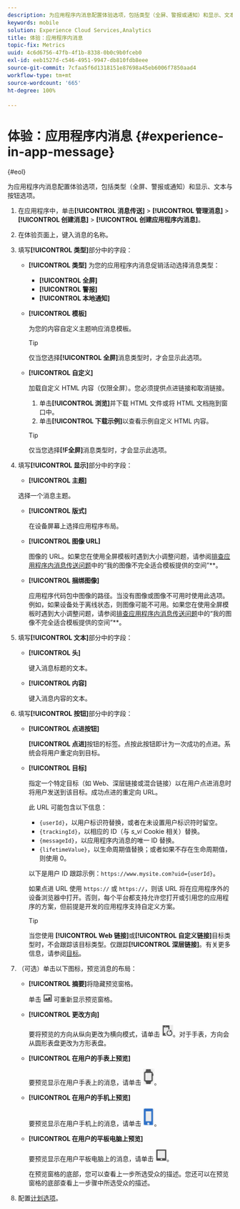 ```yaml
---
description: 为应用程序内消息配置体验选项，包括类型（全屏、警报或通知）和显示、文本与按钮选项。
keywords: mobile
solution: Experience Cloud Services,Analytics
title: 体验：应用程序内消息
topic-fix: Metrics
uuid: 4c6d6756-47fb-4f1b-8338-0b0c9b0fceb0
exl-id: eeb1527d-c546-4951-9947-db810fdb8eee
source-git-commit: 7cfaa5f6d1318151e87698a45eb6006f7850aad4
workflow-type: tm+mt
source-wordcount: '665'
ht-degree: 100%

---
```


# 体验：应用程序内消息 {#experience-in-app-message}

{#eol}

为应用程序内消息配置体验选项，包括类型（全屏、警报或通知）和显示、文本与按钮选项。

1. 在应用程序中，单击&#x200B;**[!UICONTROL 消息传送]** > **[!UICONTROL 管理消息]** > **[!UICONTROL 创建消息]** > **[!UICONTROL 创建应用程序内消息]**。
1. 在体验页面上，键入消息的名称。
1. 填写&#x200B;**[!UICONTROL 类型]**&#x200B;部分中的字段：

   * **[!UICONTROL 类型]**
为您的应用程序内消息促销活动选择消息类型：

      * **[!UICONTROL 全屏]**
      * **[!UICONTROL 警报]**
      * **[!UICONTROL 本地通知]**
   * **[!UICONTROL 模板]**

      为您的内容自定义主题响应消息模板。

      >[!TIP]
      >
      >仅当您选择&#x200B;**[!UICONTROL 全屏]**&#x200B;消息类型时，才会显示此选项。

   * **[!UICONTROL 自定义]**

      加载自定义 HTML 内容（仅限全屏）。您必须提供点进链接和取消链接。

      1. 单击&#x200B;**[!UICONTROL 浏览]**&#x200B;并下载 HTML 文件或将 HTML 文档拖到窗口中。
      1. 单击&#x200B;**[!UICONTROL 下载示例]**&#x200B;以查看示例自定义 HTML 内容。

      >[!TIP]
      >
      >仅当您选择&#x200B;**[!F全屏]**&#x200B;消息类型时，才会显示此选项。



1. 填写&#x200B;**[!UICONTROL 显示]**&#x200B;部分中的字段：

   * **[!UICONTROL 主题]**

   选择一个消息主题。

   * **[!UICONTROL 版式]**

      在设备屏幕上选择应用程序布局。

   * **[!UICONTROL 图像 URL]**

      图像的 URL。如果您在使用全屏模板时遇到大小调整问题，请参阅[排查应用程序内消息传送问题](/help/using/in-app-messaging/t-in-app-message/in-apps-ts.md)中的“我的图像不完全适合模板提供的空间”**。

   * **[!UICONTROL 捆绑图像]**

      应用程序代码包中图像的路径。当没有图像或图像不可用时使用此选项。例如，如果设备处于离线状态，则图像可能不可用。如果您在使用全屏模板时遇到大小调整问题，请参阅[排查应用程序内消息传送问题](/help/using/in-app-messaging/t-in-app-message/in-apps-ts.md)中的“我的图像不完全适合模板提供的空间”**。


1. 填写&#x200B;**[!UICONTROL 文本]**&#x200B;部分中的字段：

   * **[!UICONTROL 头]**

      键入消息标题的文本。

   * **[!UICONTROL 内容]**

      键入消息内容的文本。

1. 填写&#x200B;**[!UICONTROL 按钮]**&#x200B;部分中的字段：

   * **[!UICONTROL 点进按钮]**

      **[!UICONTROL 点进]**&#x200B;按钮的标签。点按此按钮即计为一次成功的点进。系统会将用户重定向到目标。

   * **[!UICONTROL 目标]**

      指定一个特定目标（如 Web、深层链接或混合链接）以在用户点进消息时将用户发送到该目标。成功点进的重定向 URL。

      此 URL 可能包含以下信息：

      * `{userId}`，以用户标识符替换，或者在未设置用户标识符时留空。
      * `{trackingId}`，以相应的 ID（与 *s_vi* Cookie 相关）替换。
      * `{messageId}`，以应用程序内消息的唯一 ID 替换。
      * `{lifetimeValue}`，以生命周期值替换；或者如果不存在生命周期值，则使用 0。

      以下是用户 ID 跟踪示例：`https://www.mysite.com?uid={userId}`。

      如果点进 URL 使用 `https://` 或 `https://`，则该 URL 将在应用程序外的设备浏览器中打开。否则，每个平台都支持允许您打开或引用您的应用程序的方案，但前提是开发的应用程序支持自定义方案。

      >[!TIP]
      >
      >当您使用 **[!UICONTROL Web 链接]**&#x200B;或&#x200B;**[!UICONTROL 自定义链接]**&#x200B;目标类型时，不会跟踪该目标类型。仅跟踪&#x200B;**[!UICONTROL 深层链接]**。有关更多信息，请参阅[目标](/help/using/acquisition-main/c-create-destinations.md)。


1. （可选）单击以下图标，预览消息的布局：

   * **[!UICONTROL 摘要]**&#x200B;将隐藏预览窗格。

      单击 ![预览](assets/icon_preview.png) 可重新显示预览窗格。

   * **[!UICONTROL 更改方向]**

      要将预览的方向从纵向更改为横向模式，请单击 ![方向](assets/icon_orientation.png)。对于手表，方向会从圆形表盘更改为方形表盘。

   * **[!UICONTROL 在用户的手表上预览]**

      要预览显示在用户手表上的消息，请单击 ![观看图标](assets/icon_watch.png)。

   * **[!UICONTROL 在用户的手机上预览]**

      要预览显示在用户手机上的消息，请单击 ![电话图标](assets/icon_phone.png)。

   * **[!UICONTROL 在用户的平板电脑上预览]**

      要预览显示在用户平板电脑上的消息，请单击 ![平板电脑图标](assets/icon_tablet.png)。

      在预览窗格的底部，您可以查看上一步所选受众的描述。您还可以在预览窗格的底部查看上一步骤中所选受众的描述。

1. 配置[计划选项](/help/using/in-app-messaging/t-in-app-message/c-schedule-in-app-message.md)。
